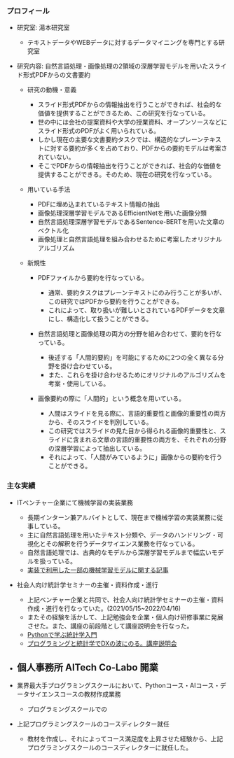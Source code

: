 ### プロフィール
- 研究室: 湯本研究室
  - テキストデータやWEBデータに対するデータマイニングを専門とする研究室
  
- 研究内容: 自然言語処理・画像処理の2領域の深層学習モデルを用いたスライド形式PDFからの文書要約
  - 研究の動機・意義
    - スライド形式PDFからの情報抽出を行うことができれば、社会的な価値を提供することができるため、この研究を行なっている。
    - 世の中には会社の提案資料や大学の授業資料、オープンソースなどにスライド形式のPDFがよく用いられている。
    - しかし現在の主要な文書要約タスクでは、構造的なプレーンテキストに対する要約が多くを占めており、PDFからの要約モデルは考案されていない。
    - そこでPDFからの情報抽出を行うことができれば、社会的な価値を提供することができる。そのため、現在の研究を行なっている。
    
  - 用いている手法
    - PDFに埋め込まれているテキスト情報の抽出
    - 画像処理深層学習モデルであるEfficientNetを用いた画像分類
    - 自然言語処理深層学習モデルであるSentence-BERTを用いた文章のベクトル化
    - 画像処理と自然言語処理を組み合わせるために考案したオリジナルアルゴリズム
    
  - 新規性
    - PDFファイルから要約を行なっている。
      - 通常、要約タスクはプレーンテキストにのみ行うことが多いが、この研究ではPDFから要約を行うことができる。
      - これによって、取り扱いが難しいとされているPDFデータを文章にし、構造化して扱うことができる。
  
    - 自然言語処理と画像処理の両方の分野を組み合わせて、要約を行なっている。
      - 後述する「人間的要約」を可能にするために2つの全く異なる分野を掛け合わせている。
      - また、これらを掛け合わせるためにオリジナルのアルゴリズムを考案・使用している。
    
    - 画像要約の際に「人間的」という概念を用いている。
      - 人間はスライドを見る際に、言語的重要性と画像的重要性の両方から、そのスライドを判別している。
      - この研究ではスライドの見た目から得られる画像的重要性と、スライドに含まれる文章の言語的重要性の両方を、それぞれの分野の深層学習によって抽出している。
      - それによって、「人間がみているように」画像からの要約を行うことができる。
      
    

### 主な実績

- ITベンチャー企業にて機械学習の実装業務
  - 長期インターン兼アルバイトとして、現在まで機械学習の実装業務に従事している。
  - 主に自然言語処理を用いたテキスト分類や、データのハンドリング・可視化とその解釈を行うデータサイエンス業務を行なっている。
  - 自然言語処理では、古典的なモデルから深層学習モデルまで幅広いモデルを扱っている。
  - [実装で利用した一部の機械学習モデルに関する記事](https://qiita.com/sora-otsuka/items/83ea976236a82f6c6645)

- 社会人向け統計学セミナーの主催・資料作成・進行
  - 上記ベンチャー企業と共同で、社会人向け統計学セミナーの主催・資料作成・進行を行なっていた。(2021/05/15~2022/04/16)
  - またその経験を活かして、上記勉強会を企業・個人向け研修事業に発展させた。また、講座の前段階として講座説明会を行なった。
  - [Pythonで学ぶ統計学入門](https://math-coding.connpass.com/event/208344/)
  - [プログラミングと統計学でDXの波にのる。講座説明会](https://anchorkobe.com/information/detail.php?id=10530)

- 個人事務所 AITech Co-Labo 開業 
  - 

- 業界最大手プログラミングスクールにおいて、Pythonコース・AIコース・データサイエンスコースの教材作成業務
  
  
  - プログラミングスクールでの
 

- 上記プログラミングスクールのコースディレクター就任

  - 教材を作成し、それによってコース満足度を上昇させた経験から、上記プログラミングスクールのコースディレクターに就任した。
  
<!--
**Sora-Otsuka/Sora-Otsuka** is a ✨ _special_ ✨ repository because its `README.md` (this file) appears on your GitHub profile.

Here are some ideas to get you started:

- 🔭 I’m currently working on ...
- 🌱 I’m currently learning ...
- 👯 I’m looking to collaborate on ...
- 🤔 I’m looking for help with ...
- 💬 Ask me about ...
- 📫 How to reach me: ...
- 😄 Pronouns: ...
- ⚡ Fun fact: ...
-->
